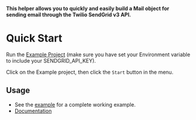**This helper allows you to quickly and easily build a Mail object for sending email through the Twilio SendGrid v3 API.**

# Quick Start

Run the [Example Project](../../../../ExampleCoreProject) (make sure you have set your Environment variable to include your SENDGRID_API_KEY).

Click on the Example project, then click the `Start` button in the menu.

## Usage

- See the [example](../../../../ExampleCoreProject/Program.cs) for a complete working example.
- [Documentation](https://sendgrid.com/docs/API_Reference/Web_API_v3/Mail/index.html)
